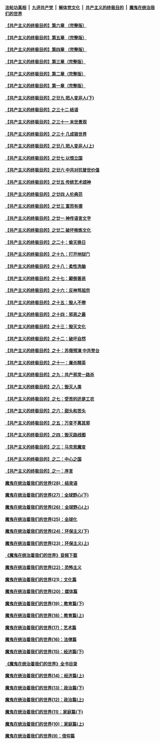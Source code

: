 ####  [法轮功真相](../../../../basic/blob/master/README.md?t=06061031) &nbsp;|&nbsp; [九评共产党](../../../../9ping.md/blob/master/README.md?t=06061031) &nbsp;|&nbsp; [解体党文化](../../../../jtdwh.md/blob/master/README.md?t=06061031)  &nbsp;|&nbsp; [共产主义的终极目的](../../../../gczydzjmd.md/blob/master/README.md?t=06061031) &nbsp;|&nbsp; [魔鬼在统治我们的世界](../../../../mgztzwmdsj.md/blob/master/README.md?t=06061031) 

#### [【共产主义的终极目的】第六章 （完整版）](../pages/nsc422/n11428913.md?t=06061031) 

#### [【共产主义的终极目的】第五章 （完整版）](../pages/nsc422/n11428912.md?t=06061031) 

#### [【共产主义的终极目的】第四章 （完整版）](../pages/nsc422/n11428907.md?t=06061031) 

#### [【共产主义的终极目的】第三章（完整版）](../pages/nsc422/n11428848.md?t=06061031) 

#### [【共产主义的终极目的】第二章（完整版）](../pages/nsc422/n11428831.md?t=06061031) 

#### [【共产主义的终极目的】第一章（完整版）](../pages/nsc422/n11417651.md?t=06061031) 

#### [【共产主义的终极目的】之廿九 把人变非人(下)](../pages/nsc422/n11344140.md?t=06061031) 

#### [【共产主义的终极目的】之三十二 结语](../pages/nsc422/n11360535.md?t=06061031) 

#### [【共产主义的终极目的】之三十一 末世景观](../pages/nsc422/n11351129.md?t=06061031) 

#### [【共产主义的终极目的】之三十 几成狼世界](../pages/nsc422/n11348280.md?t=06061031) 

#### [【共产主义的终极目的】之廿八 把人变非人(上)](../pages/nsc422/n11340492.md?t=06061031) 

#### [【共产主义的终极目的】之廿七 以恨立国](../pages/nsc422/n11336944.md?t=06061031) 

#### [【共产主义的终极目的】之廿六 中共对抗普世价值](../pages/nsc422/n11324785.md?t=06061031) 

#### [【共产主义的终极目的】之廿五 传统艺术颂神](../pages/nsc422/n11296396.md?t=06061031) 

#### [【共产主义的终极目的】之廿四 人伦典范](../pages/nsc422/n11296397.md?t=06061031) 

#### [【共产主义的终极目的】之廿三 富而有德](../pages/nsc422/n11283598.md?t=06061031) 

#### [【共产主义的终极目的】之廿一 神传语言文字](../pages/nsc422/n11263265.md?t=06061031) 

#### [【共产主义的终极目的】之廿二 破坏修炼文化](../pages/nsc422/n11245728.md?t=06061031) 

#### [【共产主义的终极目的】之二十：偷天换日](../pages/nsc422/n11238846.md?t=06061031) 

#### [【共产主义的终极目的】之十九：打开地狱门](../pages/nsc422/n11206376.md?t=06061031) 

#### [【共产主义的终极目的】之十八：柔性洗脑](../pages/nsc422/n11199994.md?t=06061031) 

#### [【共产主义的终极目的】之十七：颠倒善恶](../pages/nsc422/n11179782.md?t=06061031) 

#### [【共产主义的终极目的】之十六：反神骂祖宗](../pages/nsc422/n11166798.md?t=06061031) 

#### [【共产主义的终极目的】之十五：毁人不倦](../pages/nsc422/n11166792.md?t=06061031) 

#### [【共产主义的终极目的】之十四：邪恶之最](../pages/nsc422/n11150249.md?t=06061031) 

#### [【共产主义的终极目的】之十三：毁灭文化](../pages/nsc422/n11135227.md?t=06061031) 

#### [【共产主义的终极目的】之十二：破坏自然](../pages/nsc422/n11135214.md?t=06061031) 

#### [【共产主义的终极目的】之十：苏俄预演 中共登台](../pages/nsc422/n11118424.md?t=06061031) 

#### [【共产主义的终极目的】之十一：屠杀精英](../pages/nsc422/n11118442.md?t=06061031) 

#### [【共产主义的终极目的】之九：共产邪灵一路杀](../pages/nsc422/n11114139.md?t=06061031) 

#### [【共产主义的终极目的】之八：毁灭人类](../pages/nsc422/n11108503.md?t=06061031) 

#### [【共产主义的终极目的】之七：受苦的还是工农](../pages/nsc422/n11101809.md?t=06061031) 

#### [【共产主义的终极目的】之六：甜头和苦头](../pages/nsc422/n11096971.md?t=06061031) 

#### [【共产主义的终极目的】之五：万变不离其邪](../pages/nsc422/n11091285.md?t=06061031) 

#### [【共产主义的终极目的】之四：毁灭路线图](../pages/nsc422/n11086284.md?t=06061031) 

#### [【共产主义的终极目的】之三：马克思魔变](../pages/nsc422/n11061941.md?t=06061031) 

#### [【共产主义的终极目的】之二：中心之国](../pages/nsc422/n11047728.md?t=06061031) 

#### [【共产主义的终极目的】之一：序言](../pages/nsc422/n11086077.md?t=06061031) 

#### [魔鬼在统治着我们的世界(28)：结束语](../pages/nsc422/n10936246.md?t=06061031) 

#### [魔鬼在统治着我们的世界(27)：全球野心(下)](../pages/nsc422/n10928319.md?t=06061031) 

#### [魔鬼在统治着我们的世界(26)：全球野心(上)](../pages/nsc422/n10900318.md?t=06061031) 

#### [魔鬼在统治着我们的世界(25)：全球化](../pages/nsc422/n10788205.md?t=06061031) 

#### [魔鬼在统治着我们的世界(24)：环保主义(下)](../pages/nsc422/n10695307.md?t=06061031) 

#### [魔鬼在统治着我们的世界(23)：环保主义(上)](../pages/nsc422/n10688613.md?t=06061031) 

#### [《魔鬼在统治着我们的世界》音频下载](../pages/nsc422/n10635553.md?t=06061031) 

#### [魔鬼在统治着我们的世界(22)：恐怖主义](../pages/nsc422/n10614727.md?t=06061031) 

#### [魔鬼在统治着我们的世界(21)：文化篇](../pages/nsc422/n10597706.md?t=06061031) 

#### [魔鬼在统治着我们的世界(20)：媒体篇](../pages/nsc422/n10586579.md?t=06061031) 

#### [魔鬼在统治着我们的世界(19)：教育篇(下)](../pages/nsc422/n10564808.md?t=06061031) 

#### [魔鬼在统治着我们的世界(18)：教育篇(上)](../pages/nsc422/n10526970.md?t=06061031) 

#### [魔鬼在统治着我们的世界(17)：艺术篇](../pages/nsc422/n10499093.md?t=06061031) 

#### [魔鬼在统治着我们的世界(16)：法律篇](../pages/nsc422/n10485969.md?t=06061031) 

#### [魔鬼在统治着我们的世界(15)：经济篇(下)](../pages/nsc422/n10469975.md?t=06061031) 

#### [《魔鬼在统治着我们的世界》全书目录](../pages/nsc422/n10464261.md?t=06061031) 

#### [魔鬼在统治着我们的世界(14)：经济篇(上)](../pages/nsc422/n10457370.md?t=06061031) 

#### [魔鬼在统治着我们的世界(13)：政治篇(下)](../pages/nsc422/n10448270.md?t=06061031) 

#### [魔鬼在统治着我们的世界(12)：政治篇(上)](../pages/nsc422/n10444576.md?t=06061031) 

#### [魔鬼在统治着我们的世界(11)：家庭篇(下)](../pages/nsc422/n10440961.md?t=06061031) 

#### [魔鬼在统治着我们的世界(10)：家庭篇(上)](../pages/nsc422/n10435448.md?t=06061031) 

#### [魔鬼在统治着我们的世界(9)：信仰篇](../pages/nsc422/n10432159.md?t=06061031) 

